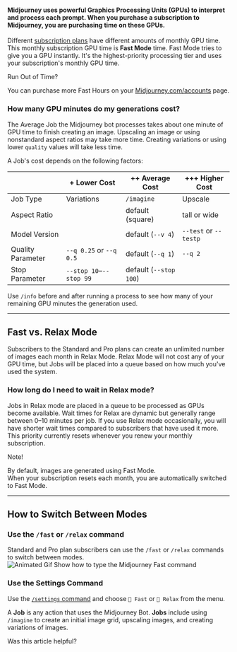 #### Midjourney uses powerful Graphics Processing Units (GPUs) to interpret and process each prompt. When you purchase a subscription to Midjourney, you are purchasing time on these GPUs.

Different [subscription plans](https://docs.midjourney.com/plans) have different amounts of monthly GPU time.  
This monthly subscription GPU time is **Fast Mode** time. Fast Mode tries to give you a GPU instantly. It's the highest-priority processing tier and uses your subscription's monthly GPU time.

Run Out of Time?

You can purchase more Fast Hours on your [Midjourney.com/accounts](https://www.midjourney.com/account/) page.

### How many GPU minutes do my generations cost?

The Average Job the Midjourney bot processes takes about one minute of GPU time to finish creating an image. Upscaling an image or using nonstandard aspect ratios may take more time. Creating variations or using lower `quality` values will take less time.

A Job's cost depends on the following factors:

|  | \+ Lower Cost | ++ Average Cost | +++ Higher Cost |
| --- | --- | --- | --- |
| Job Type | Variations | `/imagine` | Upscale |
| Aspect Ratio |  | default (square) | tall or wide |
| Model Version |  | default (`--v 4`) | `--test` or `--testp` |
| Quality Parameter | `--q 0.25` or `--q 0.5` | default (`--q 1`) | `--q 2` |
| Stop Parameter | `--stop 10`–`--stop 99` | default (`--stop 100`) |  |

Use `/info` before and after running a process to see how many of your remaining GPU minutes the generation used.

___

## Fast vs. Relax Mode

Subscribers to the Standard and Pro plans can create an unlimited number of images each month in Relax Mode. Relax Mode will not cost any of your GPU time, but Jobs will be placed into a queue based on how much you've used the system.

### How long do I need to wait in Relax mode?

Jobs in Relax mode are placed in a queue to be processed as GPUs become available. Wait times for Relax are dynamic but generally range between 0–10 minutes per job. If you use Relax mode occasionally, you will have shorter wait times compared to subscribers that have used it more. This priority currently resets whenever you renew your monthly subscription.

Note!

By default, images are generated using Fast Mode.  
When your subscription resets each month, you are automatically switched to Fast Mode.

___

## How to Switch Between Modes

### Use the `/fast` or `/relax` command

Standard and Pro plan subscribers can use the `/fast` or `/relax` commands to switch between modes.  
![Animated Gif Show how to type the Midjourney Fast command](https://cdn.document360.io/3040c2b6-fead-4744-a3a9-d56d621c6c7e/Images/Documentation/MJ_FastCommand.gif)

### Use the Settings Command

Use the [`/settings` command](https://docs.midjourney.com/settings-and-presets) and choose `🐇 Fast` or `🐢 Relax` from the menu.

A **Job** is any action that uses the Midjourney Bot. **Jobs** include using `/imagine` to create an initial image grid, upscaling images, and creating variations of images.

Was this article helpful?